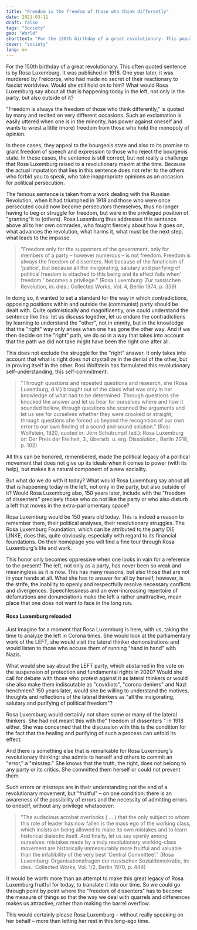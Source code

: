 ```yaml
---
title: "Freedom is the freedom of those who think differently"
date: 2021-03-11
draft: false
tags: "Society"
geo: "World"
shorttext: "For the 150th birthday of a great revolutionary. This popular and much quoted sentence was written by Rosa Luxemburg in 1918."
cover: "society"
lang: en
---
```


For the 150th birthday of a great revolutionary. This often quoted sentence is by Rosa Luxemburg. It was published in 1918. One year later, it was murdered by Freicorps, who had made no secret of their reactionary to fascist worldview. Would she still hold on to him? What would Rosa Luxemburg say about all that is happening today in the left, not only in the party, but also outside of it?

"Freedom is always the freedom of those who think differently," is quoted by many and recited on very different occasions. Such an exclamation is easily uttered when one is in the minority, has power against oneself and wants to wrest a little (more) freedom from those who hold the monopoly of opinion.

In these cases, they appeal to the bourgeois state and also to its promise to grant freedom of speech and expression to those who reject the bourgeois state. In these cases, the sentence is still correct, but not really a challenge that Rosa Luxemburg raised to a revolutionary maxim at the time. Because the actual imputation that lies in this sentence does not refer to the others who forbid you to speak, who take inappropriate opinions as an occasion for political persecution.

The famous sentence is taken from a work dealing with the Russian Revolution, when it had triumphed in 1918 and those who were once persecuted could now become persecutors themselves, thus no longer having to beg or struggle for freedom, but were in the privileged position of "granting"it to (others). Rosa Luxemburg thus addresses this sentence above all to her own comrades, who fought fiercely about how it goes on, what advances the revolution, what harms it, what must be the next step, what leads to the impasse.

> "Freedom only for the supporters of the government, only for members of a party – however numerous – is not freedom. Freedom is always the freedom of dissenters. Not because of the fanaticism of 'justice', but because all the invigorating, salutary and purifying of political freedom is attached to this being and its effect fails when' freedom ' becomes a privilege."
(Rosa Luxemburg: Zur russischen Revolution, in: dies.: Collected Works, Vol. 4, Berlin 1974, p. 359)

In doing so, it wanted to set a standard for the way in which contradictions, opposing positions within and outside the (communist) party should be dealt with. Quite optimistically and magnificently, one could understand the sentence like this: let us discuss together, let us endure the contradictions by learning to understand the "other", not in enmity, but in the knowledge that the "right" way only arises when one has gone the other way. And if we then decide on the "right" path, we do so in a way that takes into account that the path we did not take might have been the right one after all.

This does not exclude the struggle for the "right" answer. It only takes into account that what is right does not crystallize in the denial of the other, but in proving itself in the other. Rosi Wolfstein has formulated this revolutionary self-understanding, this self-commitment:

> "Through questions and repeated questions and research, she (Rosa Luxemburg, d.V.) brought out of the class what was only in her knowledge of what had to be determined. Through questions she knocked the answer and let us hear for ourselves where and how it sounded hollow, through questions she scanned the arguments and let us see for ourselves whether they were crooked or straight, through questions she forced us beyond the recognition of our own error to our own finding of a sound and sound solution."
(Rosi Wolfstein, 1920, quoted in: Jörn Schütrumpf (ed.): Rosa Luxemburg or: Der Preis der Freiheit, 3., überarb. u. erg. Dissolution., Berlin 2018, p. 102)

All this can be honored, remembered, made the political legacy of a political movement that does not give up its ideals when it comes to power (with its help), but makes it a natural component of a new sociality.

But what do we do with it today? What would Rosa Luxemburg say about all that is happening today in the left, not only in the party, but also outside of it? Would Rosa Luxemburg also, 150 years later, include with the "freedom of dissenters" precisely those who do not like the party or who also disturb a left that moves in the extra-parliamentary space?

Rosa Luxemburg would be 150 years old today. This is indeed a reason to remember them, their political analyses, their revolutionary struggles. The Rosa Luxemburg Foundation, which can be attributed to the party DIE LINKE, does this, quite obviously, especially with regard to its financial foundations. On their homepage you will find a fine tour through Rosa Luxemburg's life and work.

This honor only becomes oppressive when one looks in vain for a reference to the present! The left, not only as a party, has never been so weak and meaningless as it is now. This has many reasons, but also those that are not in your hands at all. What she has to answer for all by herself, however, is the strife, the inability to openly and respectfully resolve necessary conflicts and divergences. Speechlessness and an ever-increasing repertoire of defamations and denunciations make the left a rather unattractive, mean place that one does not want to face in the long run.

#### Rosa Luxemburg reloaded

Just imagine for a moment that Rosa Luxemburg is here, with us, taking the time to analyze the left in Corona times. She would look at the parliamentary work of the LEFT, she would visit the lateral thinker demonstrations and would listen to those who accuse them of running "hand in hand" with Nazis.

What would she say about the LEFT party, which abstained in the vote on the suspension of protection and fundamental rights in 2020? Would she call for debate with those who protest against it as lateral thinkers or would she also make them indiscutable as "covidiots", "corona deniers" and Nazi henchmen? 150 years later, would she be willing to understand the motives, thoughts and reflections of the lateral thinkers as "all the invigorating, salutary and purifying of political freedom"?

Rosa Luxemburg would certainly not share some or many of the lateral thinkers. She had not meant this with the" freedom of dissenters " in 1918 either. She was concerned that the discussion with this is the condition for the fact that the healing and purifying of such a process can unfold its effect.

And there is something else that is remarkable for Rosa Luxemburg's revolutionary thinking: she admits to herself and others to commit an "error," a "misstep." She knows that the truth, the right, does not belong to any party or its critics. She committed them herself or could not prevent them.

Such errors or missteps are in their understanding not the end of a revolutionary movement, but "fruitful" – on one condition: there is an awareness of the possibility of errors and the necessity of admitting errors to oneself, without any privilege whatsoever:

> "The audacious acrobat overlooks ( ... ) that the only subject to whom this role of leader has now fallen is the mass ego of the working class, which insists on being allowed to make its own mistakes and to learn historical dialectic itself. And finally, let us say openly among ourselves: mistakes made by a truly revolutionary working-class movement are historically immeasurably more fruitful and valuable than the infallibility of the very best 'Central Committee'."
(Rosa Luxemburg: Organisationsfragen der russischen Sozialdemokratie, in: dies.: Collected Works, Vol. 1/2, Berlin 1970, p. 444)

It would be worth more than an attempt to make this great legacy of Rosa Luxemburg fruitful for today, to translate it into our time. So we could go through point by point where the "freedom of dissenters" has to become the measure of things so that the way we deal with quarrels and differences makes us attractive, rather than making the barrel overflow.

This would certainly please Rosa Luxemburg – without really speaking on her behalf – more than letting her rest in this long-ago time.
